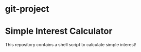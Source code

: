 # git-project
# Simple Interest Calculator
This repository contains a shell script to calculate simple interest!

